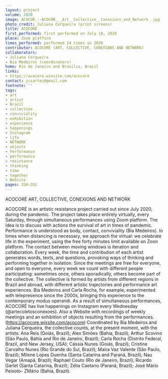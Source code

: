 ```yaml
---
layout: project
volume: 2020
image: ACOCOR_--ACOCOR___Art__Collective__Conexions_and_Network_.jpg
photo_credit: Juliana Cerqueira (print screens)
title: ACOCORÉ
first_performed: first performed on July 18, 2020
place: Zoom platform
times_performed: performed 24 times in 2020
contributor: ACOCORÉ (ART, COLLECTIVE, CONEXIONS AND NETWORK)
collaborators:
- Juliana Cerqueira
- Bia Medeiros (coordinators)
home: Rio de Janeiro and Brasília, Brasil
links:
- https://acocore.wixsite.com/acocore
contact: jcsartes@gmail.com
footnote: ''
tags:
- art
- artist
- Brazil
- collective
- conviviality
- exhibition
- experience
- happenings
- Instagram
- life
- NETWORK
- objects
- Performance
- performance
- resistance
- thinking
- time
- together
- Website
pages: 350-351
---
```


ACOCORÉ
ART, COLLECTIVE, CONEXIONS AND NETWORK

   ACOCORÉ is an artistic resistance project carried out since July 2020, during the pandemic. The project takes place entirely virtually, every Saturday, through simultaneous performances using Zoom platform. The idea is to discuss with actions the survival of art in times of pandemic.
   Performance is understood as body, contact, conviviality (Bia Medeiros). In times when distancing is necessary, we approach the virtual: we celebrate life in the experiment, using the free forty minutes limit available on Zoon platform. The contact between moving windows is iteration and collaboration.  Every week, the time and contribution of each artist generates words, texts, and questions, provoking ways of thinking and performing together in isolation.
  Since the meetings are free for everyone, and open to everyone, every week we count with different people participating: sometimes once, others sporadically, others become part of the collective.
  The collective is formed by artists from different regions in Brazil and abroad, with different artistic trajectories and performance art experiences. Bia Medeiros and Carla Rocha, for example, experimented with telepresence since the 2000s, bringing this experience to the contemporary modus operandi.
  As a result of simultaneous performances, ACOCORÉ has live happenings on Instagram every Wednesday (@artecoletosconexoes). Also a Website with recordings of weekly meetings and an exhibition of objects resulting from the performances. (https://acocore.wixsite.com/acocore)
  Coordinated by Bia Medeiros and Juliana Cerqueira, the collective counts, at the present moment, with the artists: Ana Reis (Goiás, Brazil); Alex Simões (Bahia, Brazil); Arthur Scovino (São Paulo, Bahia and Rio de Janeiro, Brazil); Carla Rocha (Distrito Federal, Brazil, and New Jersey, USA); Cássia Nunes (Goiás, Brazil); Cristine Carvalho Nunes (Rio Grande do Sul, Brazil); Maíra Vaz Valente (São Paulo, Brazil); Milene Lopes Duenha (Santa Catarina and Paraná, Brazil); Nau Vegar (Amapá, Brazil); Raphael Couto (Rio de Janeiro, Brazil); Ricardo Garlet (Santa Catarina, Brazil); Zélia Caetano (Paraná, Brazil); José Mário Peixoto- ZMário (Bahia, Brazil).
